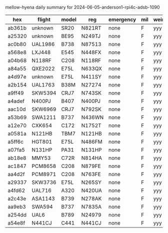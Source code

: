 mellow-hyena daily summary for 2024-06-05-anderson1-rpi4c-adsb-1090

|hex|flight|model|reg|emergency|mil|weirdo|
|--|--|--|--|--|--|--|
|ab361b|unknown|SR20|N821RT|none|F|yyy|
|a25320|unknown|BE95|N249TJ|none|F|yyy|
|ac0b80|UAL1986|B738|N87513|none|F|yyy|
|a568e8|LXJ448|E545|N448FX|none|F|yyy|
|a04b68|N118RF|C208|N118RF|none|F|yyy|
|a84a55|QXE2022|E75L|N633QX|none|F|yyy|
|a4d97e|unknown|E75L|N411SY|none|F|yyy|
|a2b154|UAL1763|B38M|N27274|none|F|yyy|
|a9ff49|SKW5394|CRJ7|N743SK|none|F|yyy|
|a4adef|N400PJ|B407|N400PJ|none|F|yyy|
|aac10d|SKW6969|CRJ7|N792SK|none|F|yyy|
|a53b69|SWA1211|B737|N436WN|none|F|yyy|
|a12e70|CXK654|C172|N1752T|none|F|yyy|
|a0581a|N121HB|TBM7|N121HB|none|F|yyy|
|a5ff6c|HGT801|E75L|N486FM|none|F|yyy|
|a07fa5|N131HP|PA31|N131HP|none|F|yyy|
|ab18e8|MMY53|C72R|N814HA|none|F|yyy|
|ac1847|PCM8658|C208|N879FE|none|F|yyy|
|aa4d2f|PCM8971|C208|N763FE|none|F|yyy|
|a29337|SKW3736|E75L|N265SY|none|F|yyy|
|a4fd62|UAL716|A320|N420UA|none|F|yyy|
|a2c43e|ASA1143|B739|N278AK|none|F|yyy|
|aa9eb3|SWA594|B737|N7835A|none|F|yyy|
|a254dd|UAL6|B789|N24979|none|F|yyy|
|a54e8f|N441CJ|C441|N441CJ|none|F|yyy|
